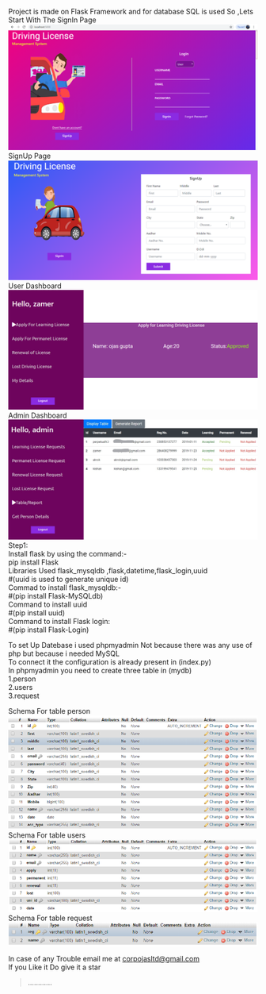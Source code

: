 <meta name="google-site-verification" content="...">


Project is made on Flask Framework and for database SQL is used
So ,Lets Start With The
SignIn Page
![](Screenshots/Screenshot%20(5).png)
SignUp Page
![](Screenshots/Screenshot%20(9).png)
User Dashboard
![](Screenshots/Screenshot%20(10).png)
Admin Dashboard
![](Screenshots/Screenshot%20(15)_LI.jpg)
Step1:<br/>
Install flask by using the command:-<br/>
pip install Flask<br/>
Libraries Used flask_mysqldb ,flask,datetime,flask_login,uuid<br/>
#(uuid is used to generate unique id)<br/>
Commad to install flask_mysqldb:-<br/>
#(pip install Flask-MySQLdb)<br/>
Command to install uuid<br/>
#(pip install uuid)<br/>
Command to install Flask login:<br/>
#(pip install Flask-Login)<br/>

To set Up Datebase i used phpmyadmin Not because there was any use of php but because i needed MySQL<br/>
To connect it the configuration is already present in (index.py)<br/>
In phpmyadmin you need to create three table in (mydb)<br/>
1.person<br/>
2.users<br/>
3.request<br/>

Schema For table person
![](Screenshots/1.PNG)
Schema For table users
![](Screenshots/3.PNG)
Schema For table request
![](Screenshots/2.PNG)



In case of any Trouble email me at corpojasltd@gmail.com<br/>
If you Like it Do give it a star<br/>
>............<br/>







